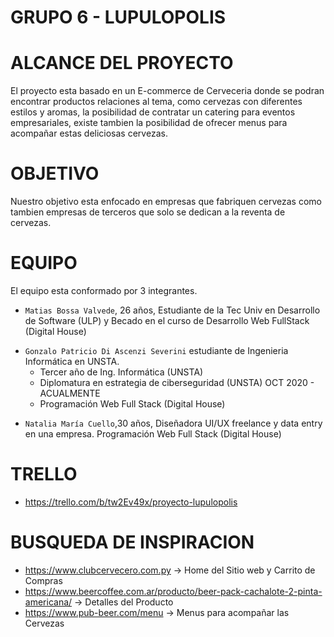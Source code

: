 # GRUPO 6 - LUPULOPOLIS

# ALCANCE DEL PROYECTO
El proyecto esta basado en un E-commerce de Cerveceria donde se podran encontrar productos relaciones al tema, como cervezas con diferentes estilos y aromas, la posibilidad de contratar un catering para eventos empresariales, existe tambien la posibilidad de ofrecer menus para acompañar estas deliciosas cervezas.

# OBJETIVO
Nuestro objetivo esta enfocado en empresas que fabriquen cervezas como tambien empresas de terceros que solo se dedican a la reventa de cervezas.

# EQUIPO
El equipo esta conformado por 3 integrantes.
* `Matias Bossa Valvede`, 26 años, Estudiante de la Tec Univ en Desarrollo de Software (ULP) y Becado en el curso de Desarrollo Web FullStack (Digital House)
- `Gonzalo Patricio Di Ascenzi Severini` estudiante de Ingenieria Informática en UNSTA.
    - Tercer año de Ing. Informática (UNSTA)  
    - Diplomatura en estrategia de ciberseguridad (UNSTA) OCT 2020 - ACUALMENTE
    - Programación Web Full Stack (Digital House) 

* `Natalia María Cuello`,30 años, Diseñadora UI/UX freelance y data entry en una empresa. Programación Web Full Stack (Digital House)

# TRELLO
* https://trello.com/b/tw2Ev49x/proyecto-lupulopolis

# BUSQUEDA DE INSPIRACION

* https://www.clubcervecero.com.py -> Home del Sitio web y Carrito de Compras
* https://www.beercoffee.com.ar/producto/beer-pack-cachalote-2-pinta-americana/ -> Detalles del Producto
* https://www.pub-beer.com/menu -> Menus para acompañar las Cervezas

